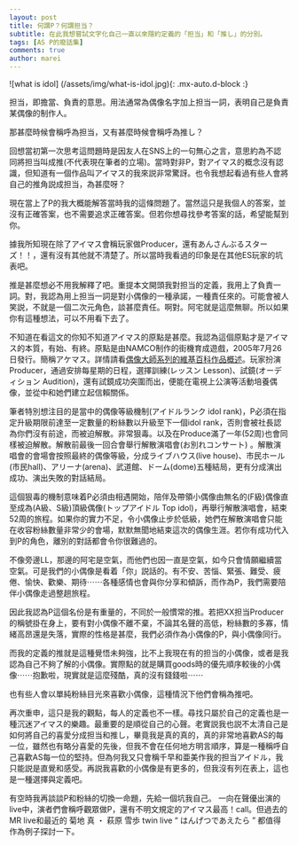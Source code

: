 ```yaml
---
layout: post
title: 何謂P？何謂担当？
subtitle: 在此我想嘗試文字化自己一直以來隱約定義的「担当」和「推し」的分別。
tags: [AS P的廢話集]
comments: true
author: marei
---
```


![what is idol] (/assets/img/what-is-idol.jpg){: .mx-auto.d-block :}

担当，即擔當、負責的意思。用法通常為偶像名字加上担当一詞，表明自己是負責某偶像的制作人。

那甚麼時候會稱呼為担当，又有甚麼時候會稱呼為推し？

回想當初第一次思考這問題時是因友人在SNS上的一句無心之言，意思約為不認同將担当叫成推(不代表現在筆者的立場)。當時對非P，對アイマス的概念沒有認識，但知道有一個作品叫アイマス的我來説非常驚訝。也令我想起看過有些人會將自己的推角説成担当，為甚麼呀？

現在當上了P的我大概能解答當時我的這條問題了。當然這只是我個人的答案，並沒有正確答案，也不需要追求正確答案。但若你想尋找參考答案的話，希望能幫到你。

據我所知現在除了アイマス會稱玩家做Producer，還有あんさんぶるスターズ！！，還有沒有其他就不清楚了。所以當時我看過的印象是在其他ES玩家的坑表吧。

推是甚麼想必不用我解釋了吧。重提本文開頭我對担当的定義，我用上了負責一詞。對，我認為用上担当一詞是對小偶像的一種承諾，一種責任來的。可能會被人笑説，不就是一個二次元角色，談甚麼責任。啊對。阿宅就是這麼無聊。所以如果你有這種想法，可以不用看下去了。

不知道在看這文的你知不知道アイマス的原點是甚麼。我認為這個原點才是アイマス的本質，有始、有終。原點是由NAMCO制作的街機育成遊戲，2005年7月26日發行。簡稱アケマス。詳情請看[偶像大師系列的維基百科作品概述](https://zh.m.wikipedia.org/wiki/%E5%81%B6%E5%83%8F%E5%A4%A7%E5%B8%88%E7%B3%BB%E5%88%97#%E4%BD%9C%E5%93%81%E6%A6%82%E8%BF%B0)。玩家扮演Producer，通過安排每星期的日程，選擇訓練(レッスン Lesson)、試鏡(オーディション Audition)，還有試鏡成功突圍而出，便能在電視上公演等活動培養偶像，並從中和她們建立起信賴關係。

筆者特別想注目的是當中的偶像等級機制(アイドルランク idol rank)，P必須在指定升級期限前達至一定數量的粉絲數以升級至下一個idol rank，否則會被社長認為你們沒有前途，而被迫解散。非常狠毒。以及在Produce滿了一年(52周)也會同樣被迫解散。解散前最後一回合會舉行解散演唱會(お別れコンサート) 。解散演唱會的會場會按照最終的偶像等級，分成ライブハウス(live house)、市民ホール(市民hall)、アリーナ(arena)、武道館、ドーム(dome)五種結局，更有分成演出成功、演出失敗的對話結局。

這個狠毒的機制意味着P必須由相遇開始，陪伴及帶領小偶像由無名的(F級)偶像直至成為(A級、S級)頂級偶像(トップアイドル Top idol)，再舉行解散演唱會，結束52周的旅程。如果你的實力不足，令小偶像止步於低級，她們在解散演唱會只能在收容粉絲數量非常少的會場，默默無聞地結束這次的偶像生涯。若你有成功代入到P的角色，離別的對話都會令你很難過的。

不像旁邊LL，那邊的阿宅是空氣，而他們也因一直是空氣，如今只會情願繼續當空氣。可是我們的小偶像是看着「你」説話的。有不安、苦惱、緊張、難受、疲倦、愉快、歡樂、期待⋯⋯各種感情也會與你分享和傾訴，而作為P，我們需要陪伴小偶像走過整趟旅程。

因此我認為P這個名份是有重量的，不同於一般慣常的推。若把XX担当Producer的稱號掛在身上，要有對小偶像不離不棄，不論其名聲的高低，粉絲數的多寡，情緒高昂還是失落，實際的性格是甚麼，我們必須作為小偶像的P，與小偶像同行。

而我的定義的推就是這種覺悟未夠強，比不上我現在有的担当的小偶像，或者是我認為自己不夠了解的小偶像。實際點的就是購買goods時的優先順序較後的小偶像⋯⋯抱歉啦，現實就是這麼殘酷，真的沒有錢錢啦⋯⋯

也有些人會以單純粉絲目光來喜歡小偶像，這種情況下他們會稱為推吧。

再次重申，這只是我的觀點，每人的定義也不一樣。尋找只屬於自己的定義也是一種沉迷アイマス的樂趣。最重要的是順從自己的心聲。老實説我也説不太清自己是如何將自己的喜愛分成担当和推し，畢竟我是真的真的，真的非常地喜歡AS的每一位，雖然也有略分喜愛的先後，但我不會在任何地方明言順序，算是一種稱呼自己喜歡AS每一位的堅持。但為何我又只會稱千早和亜美作我的担当アイドル，我只能説是直覺和感受。再説我喜歡的小偶像是有更多的，但我沒有列在表上，這也是一種選擇與定義吧。

有空時我再談談P和粉絲的切換一命題，先給一個坑我自己。
一向在聲優出演的live中，演者們會稱呼觀眾做P，還有不明文規定的アイマス最高！call。但過去的MR live和最近的
菊地 真 ・ 萩原 雪歩 twin live “ はんげつであえたら ” 都值得作為例子探討一下。
